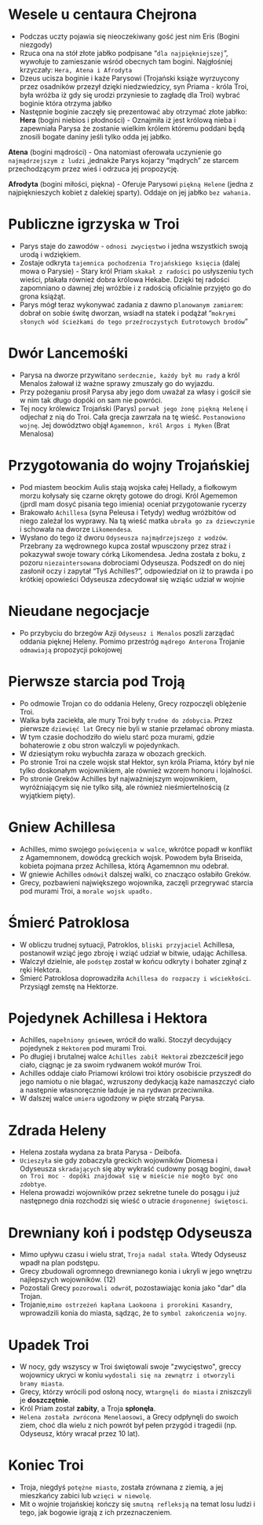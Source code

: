 # Wesele u centaura Chejrona

- Podczas uczty pojawia się nieoczekiwany gość jest nim Eris (Bogini niezgody)
- Rzuca ona na stół złote jabłko podpisane “`dla najpiękniejszej`”, wywołuje to zamieszanie wśród obecnych tam bogini. Najgłośniej krzyczały: `Hera, Atena i Afrodyta`
- Dzeus ucisza boginie i każe Parysowi (Trojański książe wyrzuycony przez osadników przezył dzięki niedzwiedzicy, syn Priama - króla Troi, była wróżba iż gdy się urodzi przyniesie to zagładę dla Troi) wybrać boginie która otrzyma jabłko
- Następnie boginie zaczęły się prezentować aby otrzymać złote jabłko:
**Hera** (bogini niebios i płodności) - Oznajmiła iż jest królową nieba i zapewniała Parysa że zostanie wielkim królem któremu poddani będą znosili bogate daniny jeśli tylko odda jej jabłko. 

**Atena** (bogini mądrości) - Ona natomiast oferowała uczynienie go `najmądrzejszym z ludzi` ,jednakże Parys kojarzy “mądrych” ze starcem przechodzącym przez wieś i odrzuca jej propozycję.

**Afrodyta** (bogini miłości, piękna) - Oferuje Parysowi `piękną Helene` (jedna z najpięknieszych kobiet z dalekiej sparty). Oddaje on jej jabłko `bez wahania.`

# Publiczne igrzyska w Troi

- Parys staje do zawodów - `odnosi zwycięstwo` i jedna wszystkich swoją urodą i wdziękiem.
- Zostaje odkryta `tajemnica pochodzenia Trojańskiego księcia` (dalej mowa o Parysie) - Stary król Priam `skakał z radości` po usłyszeniu tych wieści, płakała również dobra królowa Hekabe. Dzięki tej radości zapomniano o dawnej złej wróżbie i z radością oficialnie przyjęto go do grona książąt.
- Parys mógł teraz wykonywać zadania z dawno p`lanowanym zamiarem`: dobrał on sobie świtę dworzan, wsiadł na statek i podążał “`mokrymi słonych wód ścieżkami do tego przeźroczystych Eutrotowych brodów`”

# Dwór Lancemośki

- Parysa na dworze przywitano `serdecznie, każdy był mu rady` a król Menalos żałował iż ważne sprawy zmuszały go do wyjazdu.
- Przy pożeganiu prosił Parysa aby jego dom uważał za własy i gościł sie w nim tak długo dopóki on sam nie powróci.
- Tej nocy królewicz Trojański (Parys) `porwał jego żonę piękną Helenę` i odjechał z nią do Troi. Cała grecja zawrzała na tę wieść. `Postanowiono wojnę`. Jej dowództwo objął `Agamemnon, król Argos i Myken` (Brat Menalosa)

# Przygotowania do wojny Trojańskiej

- Pod miastem beockim Aulis stają wojska całej Hellady, a fiołkowym morzu kołysały się czarne okręty gotowe do drogi. Król Agememon (jprdl mam dosyć pisania tego imienia) oceniał przygotowanie rycerzy
- Brakowało `Achillesa` (syna Peleusa i Tetydy) według wróżbitów od niego zależał los wyprawy. Na tą wieść matka `ubrała go za dziewczynie` i schowała na dworze `Likomendesa`.
- Wysłano do tego iż dworu `Odyseusza najmądrzejszego z wodzów`. Przebrany za wędrownego kupca został wpusczony przez straż i pokazywał swoje towary córką Likomendesa. Jedna została z boku, z pozoru `niezaintersowana` dobrociami Odyseusza. Podszedł on do niej zasłonił oczy i zapytał “Tyś Achilles?”, odpowiedział on iż to prawda i po krótkiej opowieści Odyseusza zdecydował się wziąśc udział w wojnie

# Nieudane negocjacje

- Po przybyciu do brzegów Azji `Odyseusz i Menalos` poszli zarządać oddania pięknej Heleny. Pomimo przestróg `mądrego Anterona` Trojanie `odmawiają` propozycji pokojowej

# Pierwsze starcia pod Troją

- Po odmowie Trojan co do oddania Heleny, Grecy rozpoczęli oblężenie Troi.
- Walka była zaciekła, ale mury Troi były `trudne do zdobycia`. Przez pierwsze `dziewięć lat` Grecy nie byli w stanie przełamać obrony miasta.
- W tym czasie dochodziło do wielu starć poza murami, gdzie bohaterowie z obu stron walczyli w pojedynkach.
- W dziesiątym roku wybuchła zaraza w obozach greckich.
- Po stronie Troi na czele wojsk stał Hektor, syn króla Priama, który był nie tylko doskonałym wojownikiem, ale również wzorem honoru i lojalności.
- Po stronie Greków Achilles był najważniejszym wojownikiem, wyróżniającym się nie tylko siłą, ale również nieśmiertelnością (z wyjątkiem pięty).

# Gniew Achillesa

- Achilles, mimo swojego `poświęcenia w walce`, wkrótce popadł w konflikt z Agamemnonem, dowódcą greckich wojsk. Powodem była Briseida, kobieta pojmana przez Achillesa, którą Agamemnon mu odebrał.
- W gniewie Achilles `odmówił` dalszej walki, co znacząco osłabiło Greków.
- Grecy, pozbawieni największego wojownika, zaczęli przegrywać starcia pod murami Troi, a `morale wojsk upadło.`

# Śmierć Patroklosa

- W obliczu trudnej sytuacji, Patroklos, `bliski przyjaciel` Achillesa, postanowił wziąć jego zbroję i wziąć udział w bitwie, udając Achillesa.
- Walczył dzielnie, ale `podstęp` został w końcu odkryty i bohater zginął z ręki Hektora.
- Śmierć Patroklosa doprowadziła `Achillesa do rozpaczy i wściekłości`. Przysiągł zemstę na Hektorze.

# Pojedynek Achillesa i Hektora

- Achilles, `napełniony gniewem`, wrócił do walki. Stoczył decydujący pojedynek z `Hektorem` pod murami Troi.
- Po długiej i brutalnej walce `Achilles zabił Hektora`i zbezcześcił jego ciało, ciągnąc je za swoim rydwanem wokół murów Troi.
- Achilles oddaje ciało Priamowi królowi troi który osobiście przyszedł do jego namiotu o nie błagać, wzruszony dedykacją każe namaszczyć ciało a następnie własnoręcznie ładuje je na rydwan przeciwnika.
- W dalszej walce `umiera` ugodzony w pięte strzałą Parysa.

# Zdrada Heleny

- Helena została wydana za brata Parysa - Deibofa.
- `Ucieszyła` sie gdy zobaczyła greckich wojowników Diomesa i Odyseusza `skradających` się aby wykraść cudowny posąg bogini, `dawał on Troi moc - dopóki znajdował się w mieście nie mogło być ono zdobtye`.
- Helena prowadzi wojowników przez sekretne tunele do posągu i już następnego dnia rozchodzi się wieść o utracie `drogonennej świętosci`.

# Drewniany koń i podstęp Odyseusza

- Mimo upływu czasu i wielu strat, `Troja nadal stała`. Wtedy Odyseusz wpadł na plan podstępu.
- Grecy zbudowali ogromnego drewnianego konia i ukryli w jego wnętrzu najlepszych wojowników. (12)
- Pozostali Grecy `pozorowali odwró`t, pozostawiając konia jako "dar" dla Trojan.
- Trojanie,`mimo ostrzeżeń kapłana Laokoona i prorokini Kasandry`, wprowadzili konia do miasta, sądząc, że to `symbol zakończenia wojny`.

# Upadek Troi

- W nocy, gdy wszyscy w Troi świętowali swoje "zwycięstwo", greccy wojownicy ukryci w koniu `wydostali się na zewnątrz i otworzyli bramy miasta`.
- Grecy, którzy wrócili pod osłoną nocy, w`targnęli do miasta` i zniszczyli je **doszczętnie**.
- Król Priam został **zabity**, a Troja **spłonęła**.
- `Helena została zwrócona Menelaosowi`, a Grecy odpłynęli do swoich ziem, choć dla wielu z nich powrót był pełen przygód i tragedii (np. Odyseusz, który wracał przez 10 lat).

# Koniec Troi

- Troja, niegdyś `potężne miasto`, została zrównana z ziemią, a jej mieszkańcy zabici lub `wzięci w niewolę`.
- Mit o wojnie trojańskiej kończy się `smutną refleksją` na temat losu ludzi i tego, jak bogowie igrają z ich przeznaczeniem.
